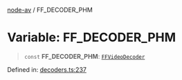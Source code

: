 [node-av](../globals.md) / FF\_DECODER\_PHM

# Variable: FF\_DECODER\_PHM

> `const` **FF\_DECODER\_PHM**: [`FFVideoDecoder`](../type-aliases/FFVideoDecoder.md)

Defined in: [decoders.ts:237](https://github.com/seydx/av/blob/f8631fc881b394300b1479f511d55cf1c370a87f/src/constants/decoders.ts#L237)
